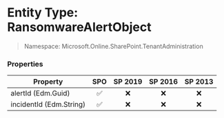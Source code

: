 # Entity Type: RansomwareAlertObject

> Namespace: Microsoft.Online.SharePoint.TenantAdministration

### Properties

Property | SPO | SP 2019 | SP 2016 | SP 2013
----------|:---:|:-------:|:-------:|:-------:
alertId (Edm.Guid) | ✅ | ❌ | ❌ | ❌
incidentId (Edm.String) | ✅ | ❌ | ❌ | ❌